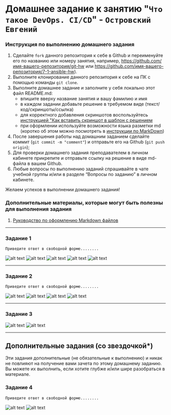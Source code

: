 # Домашнее задание к занятию "`Что такое DevOps. CI/CD`" - `Островский Евгений`


### Инструкция по выполнению домашнего задания

   1. Сделайте `fork` данного репозитория к себе в Github и переименуйте его по названию или номеру занятия, например, https://github.com/имя-вашего-репозитория/git-hw или  https://github.com/имя-вашего-репозитория/7-1-ansible-hw).
   2. Выполните клонирование данного репозитория к себе на ПК с помощью команды `git clone`.
   3. Выполните домашнее задание и заполните у себя локально этот файл README.md:
      - впишите вверху название занятия и вашу фамилию и имя
      - в каждом задании добавьте решение в требуемом виде (текст/код/скриншоты/ссылка)
      - для корректного добавления скриншотов воспользуйтесь [инструкцией "Как вставить скриншот в шаблон с решением](https://github.com/netology-code/sys-pattern-homework/blob/main/screen-instruction.md)
      - при оформлении используйте возможности языка разметки md (коротко об этом можно посмотреть в [инструкции  по MarkDown](https://github.com/netology-code/sys-pattern-homework/blob/main/md-instruction.md))
   4. После завершения работы над домашним заданием сделайте коммит (`git commit -m "comment"`) и отправьте его на Github (`git push origin`);
   5. Для проверки домашнего задания преподавателем в личном кабинете прикрепите и отправьте ссылку на решение в виде md-файла в вашем Github.
   6. Любые вопросы по выполнению заданий спрашивайте в чате учебной группы и/или в разделе “Вопросы по заданию” в личном кабинете.
   
Желаем успехов в выполнении домашнего задания!
   
### Дополнительные материалы, которые могут быть полезны для выполнения задания

1. [Руководство по оформлению Markdown файлов](https://gist.github.com/Jekins/2bf2d0638163f1294637#Code)

---

### Задание 1

`Приведите ответ в свободной форме........`

![alt text](https://github.com/joos-net/jenkins/blob/main/jen1.1.png)
![alt text](https://github.com/joos-net/jenkins/blob/main/jen1.2.png)
![alt text](https://github.com/joos-net/jenkins/blob/main/jen1.3.png)
![alt text](https://github.com/joos-net/jenkins/blob/main/jen1.4.png)
![alt text](https://github.com/joos-net/jenkins/blob/main/jen1.5.png)

---

### Задание 2

`Приведите ответ в свободной форме........`

![alt text](https://github.com/joos-net/jenkins/blob/main/jen2.1.png)
![alt text](https://github.com/joos-net/jenkins/blob/main/jen2.2.png)
![alt text](https://github.com/joos-net/jenkins/blob/main/jen2.3.png)
![alt text](https://github.com/joos-net/jenkins/blob/main/jen2.4.png)


---

### Задание 3

![alt text](https://github.com/joos-net/jenkins/blob/main/jen3-1.png)
![alt text](https://github.com/joos-net/jenkins/blob/main/jen3-4.png)

---
## Дополнительные задания (со звездочкой*)

Эти задания дополнительные (не обязательные к выполнению) и никак не повлияют на получение вами зачета по этому домашнему заданию. Вы можете их выполнить, если хотите глубже и/или шире разобраться в материале.

### Задание 4

`Приведите ответ в свободной форме........`

![alt text](https://github.com/joos-net/jenkins/blob/main/jen3-1.png)
![alt text](https://github.com/joos-net/jenkins/blob/main/jen3-4.png)
